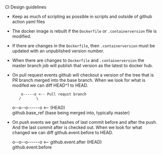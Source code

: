 CI Design guidelines

* Keep as much of scripting as possible in scripts and outside of github action yaml files
* The docker image is rebuilt if the `Dockerfile` or `.containerversion` file is modified.
* If there are changes in the `Dockerfile`, then `.containerversion` must be updated with an
  unpublished version number.
* When there are changes to `Dockerfile` and `.containerversion` the master branch job will
  publish that version as the latest to docker hub.
* On pull request events github will checkout a version of the tree that is PR branch merged into
  the base branch. When we look for what is modifed we can diff HEAD^1 to HEAD.

          o-----o <-- Pull requst branch
         /       \
     o--o--o------o <-- (HEAD)
            \
              github.base_ref (base being merged into, typically master)

* On push events we get hashes of last commit before and after the push. And the last commit after
  is checked out. When we look for what changed we can diff github.event.before to HEAD.

     o--o--o------o <-- github.event.after (HEAD)
            \
              github.event.before
